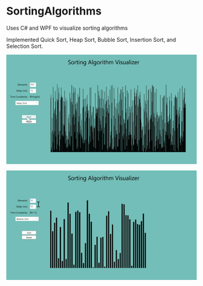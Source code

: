 # SortingAlgorithms
Uses C# and WPF to visualize sorting algorithms

Implemented Quick Sort, Heap Sort, Bubble Sort, Insertion Sort, and Selection Sort.

![](sort.gif)


![](gif2.gif)
